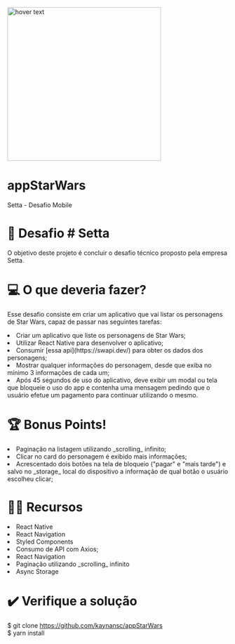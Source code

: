 <img src="https://i.ibb.co/sjpTXF6/Captura-de-Tela-2021-04-03-a-s-14-44-43.png" width="350" title="hover text">

# appStarWars

Setta - Desafio Mobile

# 📂 Desafio # Setta 
O objetivo deste projeto é concluir o desafio técnico proposto pela empresa Setta.

# 💻 O que deveria fazer?
Esse desafio consiste em criar um aplicativo que vai listar os personagens de Star Wars, capaz de passar nas seguintes tarefas:

<li>Criar um aplicativo que liste os personagens de Star Wars;
<li>Utilizar React Native para desenvolver o aplicativo;
<li>Consumir [essa api](https://swapi.dev/) para obter os dados dos personagens;
<li>Mostrar qualquer informações do personagem, desde que exiba no mínimo 3 informações de cada um;
<li>Após 45 segundos de uso do aplicativo, deve exibir um modal ou tela que bloqueie o uso do app e contenha uma mensagem pedindo que o usuário efetue um pagamento para continuar utilizando o mesmo.
  
# 🏆 Bonus Points! 
<li>Paginação na listagem utilizando _scrolling_ infinito;
<li>Clicar no card do personagem é exibido mais informações;
<li>Acrescentado dois botões na tela de bloqueio ("pagar" e "mais tarde") e salvo no _storage_ local do dispositivo a informação de qual botão o usuário escolheu clicar;
 
# 👨‍💻 Recursos
<li>React Native
<li>React Navigation
<li>Styled Components
<li>Consumo de API com Axios;
<li>React Navigation
<li>Paginação utilizando _scrolling_ infinito
<li>Async Storage


# ✔️ Verifique a solução
$ git clone https://github.com/kaynansc/appStarWars <br>
$ yarn install <br>

